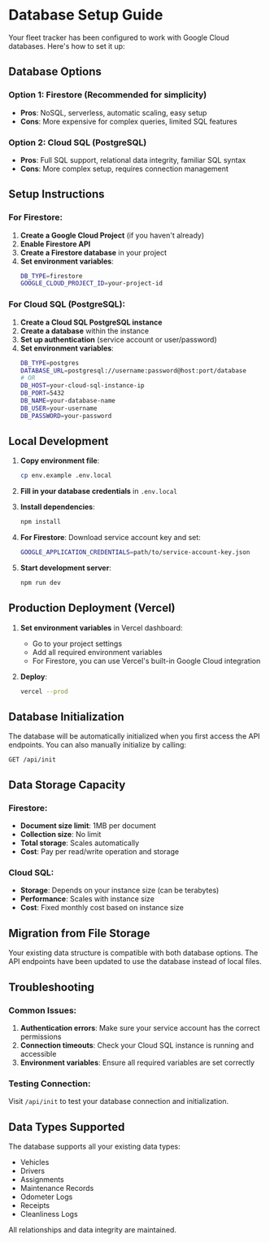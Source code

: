 # Database Setup Guide

Your fleet tracker has been configured to work with Google Cloud databases. Here's how to set it up:

## Database Options

### Option 1: Firestore (Recommended for simplicity)
- **Pros**: NoSQL, serverless, automatic scaling, easy setup
- **Cons**: More expensive for complex queries, limited SQL features

### Option 2: Cloud SQL (PostgreSQL)
- **Pros**: Full SQL support, relational data integrity, familiar SQL syntax
- **Cons**: More complex setup, requires connection management

## Setup Instructions

### For Firestore:

1. **Create a Google Cloud Project** (if you haven't already)
2. **Enable Firestore API**
3. **Create a Firestore database** in your project
4. **Set environment variables**:
   ```bash
   DB_TYPE=firestore
   GOOGLE_CLOUD_PROJECT_ID=your-project-id
   ```

### For Cloud SQL (PostgreSQL):

1. **Create a Cloud SQL PostgreSQL instance**
2. **Create a database** within the instance
3. **Set up authentication** (service account or user/password)
4. **Set environment variables**:
   ```bash
   DB_TYPE=postgres
   DATABASE_URL=postgresql://username:password@host:port/database
   # OR
   DB_HOST=your-cloud-sql-instance-ip
   DB_PORT=5432
   DB_NAME=your-database-name
   DB_USER=your-username
   DB_PASSWORD=your-password
   ```

## Local Development

1. **Copy environment file**:
   ```bash
   cp env.example .env.local
   ```

2. **Fill in your database credentials** in `.env.local`

3. **Install dependencies**:
   ```bash
   npm install
   ```

4. **For Firestore**: Download service account key and set:
   ```bash
   GOOGLE_APPLICATION_CREDENTIALS=path/to/service-account-key.json
   ```

5. **Start development server**:
   ```bash
   npm run dev
   ```

## Production Deployment (Vercel)

1. **Set environment variables** in Vercel dashboard:
   - Go to your project settings
   - Add all required environment variables
   - For Firestore, you can use Vercel's built-in Google Cloud integration

2. **Deploy**:
   ```bash
   vercel --prod
   ```

## Database Initialization

The database will be automatically initialized when you first access the API endpoints. You can also manually initialize by calling:

```
GET /api/init
```

## Data Storage Capacity

### Firestore:
- **Document size limit**: 1MB per document
- **Collection size**: No limit
- **Total storage**: Scales automatically
- **Cost**: Pay per read/write operation and storage

### Cloud SQL:
- **Storage**: Depends on your instance size (can be terabytes)
- **Performance**: Scales with instance size
- **Cost**: Fixed monthly cost based on instance size

## Migration from File Storage

Your existing data structure is compatible with both database options. The API endpoints have been updated to use the database instead of local files.

## Troubleshooting

### Common Issues:

1. **Authentication errors**: Make sure your service account has the correct permissions
2. **Connection timeouts**: Check your Cloud SQL instance is running and accessible
3. **Environment variables**: Ensure all required variables are set correctly

### Testing Connection:

Visit `/api/init` to test your database connection and initialization.

## Data Types Supported

The database supports all your existing data types:
- Vehicles
- Drivers  
- Assignments
- Maintenance Records
- Odometer Logs
- Receipts
- Cleanliness Logs

All relationships and data integrity are maintained.
